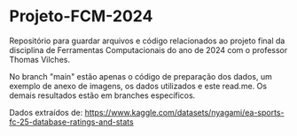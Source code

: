 # Projeto-FCM-2024
Repositório para guardar arquivos e código relacionados ao projeto final da disciplina de Ferramentas Computacionais do ano de 2024 com o professor Thomas Vilches.

No branch "main" estão apenas o código de preparação dos dados, um exemplo de anexo de imagens, os dados utilizados e este read.me.
Os demais resultados estão em branches específicos.

Dados extraídos de: https://www.kaggle.com/datasets/nyagami/ea-sports-fc-25-database-ratings-and-stats
